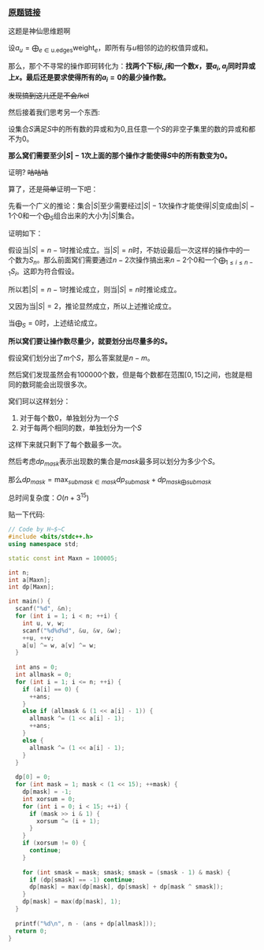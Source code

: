 ### [原题链接](https://atcoder.jp/contests/apc001/tasks/apc001_f)

这题是神仙思维题啊

设$a_u=\bigoplus_{e\in \text{u.edges}}\text{weight}_e$，即所有与$u$相邻的边的权值异或和。

那么，那个不寻常的操作即珂转化为：**找两个下标$i,j$和一个数$x$，要$a_i,a_j$同时异或上$x$。最后还是要求使得所有的$a_i=0$的最少操作数。**

~~发现搞到这儿还是不会/kel~~

然后接着我们思考另一个东西:

设集合$S$满足$S$中的所有数的异或和为$0$,且任意一个$S$的非空子集里的数的异或和都不为$0$。

**那么窝们需要至少$|S|-1$次上面的那个操作才能使得$S$中的所有数变为$0$。**

证明? ~~咕咕咕~~

算了，还是~~简单~~证明一下吧：

先看一个广义的推论：集合$|S|$至少需要经过$|S|-1$次操作才能使得$|S|$变成由$|S|-1$个$0$和一个$\bigoplus_S$组合出来的大小为$|S|$集合。

证明如下：

假设当$|S|=n-1$时推论成立。当$|S|=n$时，不妨设最后一次这样的操作中的一个数为$S_n$。那么前面窝们需要通过$n-2$次操作搞出来$n-2$个$0$和一个$\bigoplus_{1\leq i\leq n-1}S_i$。这即为符合假设。

所以若$|S|=n-1$时推论成立，则当$|S|=n$时推论成立。

又因为当$|S|=2$，推论显然成立，所以上述推论成立。

当$\bigoplus_S=0$时，上述结论成立。

**所以窝们要让操作数尽量少，就要划分出尽量多的$S$。**

假设窝们划分出了$m$个$S$，那么答案就是$n-m$。

然后窝们发现虽然会有$100000$个数，但是每个数都在范围$[0,15]$之间，也就是相同的数珂能会出现很多次。

窝们珂以这样划分：
1. 对于每个数$0$，单独划分为一个$S$
1. 对于每两个相同的数，单独划分为一个$S$

这样下来就只剩下了每个数最多一次。

然后考虑$dp_{mask}$表示出现数的集合是$mask$最多珂以划分为多少个$S$。

那么$dp_{mask} = \max_{submask\in mask}{dp_{submask}+dp_{mask\bigoplus submask}}$

总时间复杂度：$O(n+3^{15})$

贴一下代码:
```cpp
// Code by H~$~C
#include <bits/stdc++.h>
using namespace std;

static const int Maxn = 100005;

int n;
int a[Maxn];
int dp[Maxn];

int main() {
  scanf("%d", &n);
  for (int i = 1; i < n; ++i) {
    int u, v, w;
    scanf("%d%d%d", &u, &v, &w);
    ++u, ++v;
    a[u] ^= w, a[v] ^= w;
  }
  
  int ans = 0;
  int allmask = 0;
  for (int i = 1; i <= n; ++i) {
    if (a[i] == 0) {
      ++ans;
    }
    else if (allmask & (1 << a[i] - 1)) {
      allmask ^= (1 << a[i] - 1);
      ++ans;
    }
    else {
      allmask ^= (1 << a[i] - 1);
    }
  }
  
  dp[0] = 0;
  for (int mask = 1; mask < (1 << 15); ++mask) {
    dp[mask] = -1;
    int xorsum = 0;
    for (int i = 0; i < 15; ++i) {
      if (mask >> i & 1) {
        xorsum ^= (i + 1);
      }
    }
    if (xorsum != 0) {
      continue;
    }
    
    for (int smask = mask; smask; smask = (smask - 1) & mask) {
      if (dp[smask] == -1) continue;
      dp[mask] = max(dp[mask], dp[smask] + dp[mask ^ smask]);
    }
    dp[mask] = max(dp[mask], 1);
  }
  
  printf("%d\n", n - (ans + dp[allmask]));
  return 0;
}

```